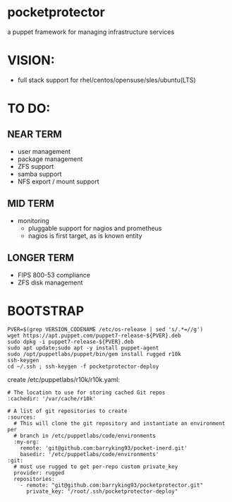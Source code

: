 # pocketprotector

a puppet framework for managing infrastructure services

# VISION:
- full stack support for rhel/centos/opensuse/sles/ubuntu(LTS)

# TO DO:
## NEAR TERM
- user management
- package management
- ZFS support
- samba support
- NFS export / mount support

## MID TERM
- monitoring
  - pluggable support for nagios and prometheus
  - nagios is first target, as is known entity

## LONGER TERM
- FIPS 800-53 compliance
- ZFS disk management

# BOOTSTRAP
```
PVER=$(grep VERSION_CODENAME /etc/os-release | sed 's/.*=//g')
wget https://apt.puppet.com/puppet7-release-${PVER}.deb
sudo dpkg -i puppet7-release-${PVER}.deb
sudo apt update;sudo apt -y install puppet-agent
sudo /opt/puppetlabs/puppet/bin/gem install rugged r10k
ssh-keygen
cd ~/.ssh ; ssh-keygen -f pocketprotector-deploy
```

create /etc/puppetlabs/r10k/r10k.yaml:
```
# The location to use for storing cached Git repos
:cachedir: '/var/cache/r10k'

# A list of git repositories to create
:sources:
  # This will clone the git repository and instantiate an environment per
  # branch in /etc/puppetlabs/code/environments
  :my-org:
    remote: 'git@github.com:barryking93/pocket-inerd.git'
    basedir: '/etc/puppetlabs/code/environments'
:git:
  # must use rugged to get per-repo custom private_key
  provider: rugged
  repositories:
    - remote: "git@github.com:barryking93/pocketprotector.git"
      private_key: "/root/.ssh/pocketprotector-deploy"
```
